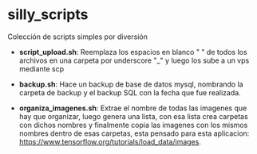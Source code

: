 # silly_scripts
Colección de scripts simples por diversión

- **script_upload.sh**: Reemplaza los espacios en blanco " " de todos los archivos en una carpeta por underscore "_" y luego los sube a 
un vps mediante scp

- **backup.sh**: Hace un backup de base de datos mysql, nombrando la carpeta de backup y el backup SQL con la fecha que fue realizada. 

- **organiza_imagenes.sh**: Extrae el nombre de todas las imagenes que hay que organizar, luego genera una lista, con esa lista crea carpetas con dichos nombres y finalmente copia las imagenes con los mismos nombres dentro de esas carpetas, esta pensado para esta aplicacion: https://www.tensorflow.org/tutorials/load_data/images.
